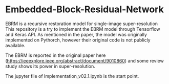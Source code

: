 # Embedded-Block-Residual-Network
EBRM is a recursive restoration model for single-image super-resolution
This repository is a try to implement the EBRM model through Tensorflow and Keras API. As mentioned in the paper, the model was originally implemented on Pythorch, however their original code is not publicly available.

The EBRM is reported in the original paper here (https://ieeexplore.ieee.org/abstract/document/9010860) and some review study shows its power in super-resolution.

The jupyter file of Implementation_v02.1.ipynb is the start point.
